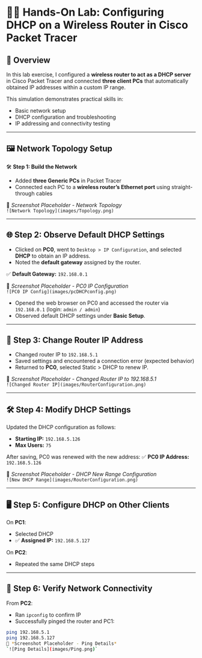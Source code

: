 # 🧑‍💻 Hands-On Lab: Configuring DHCP on a Wireless Router in Cisco Packet Tracer

## 🧠 Overview

In this lab exercise, I configured a **wireless router to act as a DHCP server** in Cisco Packet Tracer and connected **three client PCs** that automatically obtained IP addresses within a custom IP range.

This simulation demonstrates practical skills in:
- Basic network setup
- DHCP configuration and troubleshooting
- IP addressing and connectivity testing

---

## 🖼️ Network Topology Setup

🛠️ **Step 1: Build the Network**

- Added **three Generic PCs** in Packet Tracer
- Connected each PC to a **wireless router’s Ethernet port** using straight-through cables

📸 *Screenshot Placeholder - Network Topology*  
`![Network Topology](images/Topology.png)`

---

## 🌐 Step 2: Observe Default DHCP Settings

- Clicked on **PC0**, went to `Desktop > IP Configuration`, and selected **DHCP** to obtain an IP address.
- Noted the **default gateway** assigned by the router.

✅ **Default Gateway:** `192.168.0.1`

📸 *Screenshot Placeholder - PC0 IP Configuration*  
`![PC0 IP Config](images/pcDHCPconfig.png)`

- Opened the web browser on PC0 and accessed the router via `192.168.0.1` (login: `admin / admin`)
- Observed default DHCP settings under **Basic Setup**.

---

## 🔧 Step 3: Change Router IP Address

- Changed router IP to `192.168.5.1`  
- Saved settings and encountered a connection error (expected behavior)
- Returned to **PC0**, selected Static > DHCP to renew IP.

📸 *Screenshot Placeholder - Changed Router IP to 192.168.5.1*  
`![Changed Router IP](images/RouterConfiguration.png)`

---

## 🛠️ Step 4: Modify DHCP Settings

Updated the DHCP configuration as follows:
- **Starting IP:** `192.168.5.126`
- **Max Users:** `75`

After saving, PC0 was renewed with the new address:
✅ **PC0 IP Address:** `192.168.5.126`

📸 *Screenshot Placeholder - DHCP New Range Configuration*  
`![New DHCP Range](images/RouterConfiguration.png)`

---

## 🖥️ Step 5: Configure DHCP on Other Clients

On **PC1**:
- Selected DHCP  
- ✅ **Assigned IP:** `192.168.5.127`

On **PC2**:
- Repeated the same DHCP steps



---

## 🧪 Step 6: Verify Network Connectivity

From **PC2**:
- Ran `ipconfig` to confirm IP
- Successfully pinged the router and PC1:

```bash
ping 192.168.5.1
ping 192.168.5.127
📸 *Screenshot Placeholder - Ping Details*  
`![Ping Details](images/Ping.png)`
